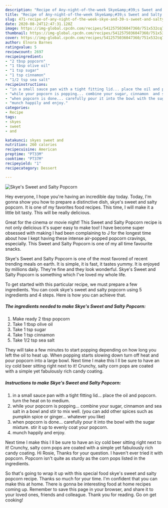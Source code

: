 ```yaml
---
description: "Recipe of Any-night-of-the-week Skye&amp;#39;s Sweet and Salty Popcorn"
title: "Recipe of Any-night-of-the-week Skye&amp;#39;s Sweet and Salty Popcorn"
slug: 471-recipe-of-any-night-of-the-week-skye-and-39-s-sweet-and-salty-popcorn
date: 2020-08-24T12:47:31.128Z
image: https://img-global.cpcdn.com/recipes/5412575036047360/751x532cq70/skyes-sweet-and-salty-popcorn-recipe-main-photo.jpg
thumbnail: https://img-global.cpcdn.com/recipes/5412575036047360/751x532cq70/skyes-sweet-and-salty-popcorn-recipe-main-photo.jpg
cover: https://img-global.cpcdn.com/recipes/5412575036047360/751x532cq70/skyes-sweet-and-salty-popcorn-recipe-main-photo.jpg
author: Elnora Barnes
ratingvalue: 5
reviewcount: 2697
recipeingredient:
- "2 tbsp popcorn"
- "1 tbsp olive oil"
- "1 tsp sugar"
- "1 tsp cinnamon"
- "1/2 tsp sea salt"
recipeinstructions:
- "in a small sauce pan with a tight fitting lid... place the oil and popcorn.  turn the heat on to medium."
- "while your popcorn is popping... combine your sugar, cinnamon  and sea salt in a bowl and stir to mix well. (you can add other spices such as pumpkin spice or ginger... whatever you like)"
- "when popcorn is done... carefully pour it into the bowl with the sugar mixture. stir it up to evenly coat your popcorn."
- "munch happily and enjoy."
categories:
- Recipe
tags:
- skyes
- sweet
- and

katakunci: skyes sweet and 
nutrition: 260 calories
recipecuisine: American
preptime: "PT33M"
cooktime: "PT37M"
recipeyield: "1"
recipecategory: Dessert

---
```



![Skye&#39;s Sweet and Salty Popcorn](https://img-global.cpcdn.com/recipes/5412575036047360/751x532cq70/skyes-sweet-and-salty-popcorn-recipe-main-photo.jpg)

Hey everyone, I hope you're having an incredible day today. Today, I'm gonna show you how to prepare a distinctive dish, skye&#39;s sweet and salty popcorn. It is one of my favorites food recipes. This time, I will make it a little bit tasty. This will be really delicious.

Great for the cinema or movie night! This Sweet and Salty Popcorn recipe is not only delicious it&#39;s super easy to make too! I have become super obsessed with making I had been complaining to J for the longest time about how I kept having these intense air-popped popcorn cravings, especially. This Sweet and Salty Popcorn is one of my all time favourite snacks.

Skye&#39;s Sweet and Salty Popcorn is one of the most favored of recent trending meals on earth. It is simple, it is fast, it tastes yummy. It is enjoyed by millions daily. They're fine and they look wonderful. Skye&#39;s Sweet and Salty Popcorn is something which I've loved my whole life.


To get started with this particular recipe, we must prepare a few ingredients. You can cook skye&#39;s sweet and salty popcorn using 5 ingredients and 4 steps. Here is how you can achieve that.

<!--inarticleads1-->

##### The ingredients needed to make Skye&#39;s Sweet and Salty Popcorn:

1. Make ready 2 tbsp popcorn
1. Take 1 tbsp olive oil
1. Take 1 tsp sugar
1. Take 1 tsp cinnamon
1. Take 1/2 tsp sea salt


They will take a few minutes to start popping depending on how long you left the oil to heat up. When popping starts slowing down turn off heat and pour popcorn into a large bowl. Next time I make this I ll be sure to have an icy cold beer sitting right next to it! Crunchy, salty corn pops are coated with a simple yet fabulously rich candy coating. 

<!--inarticleads2-->

##### Instructions to make Skye&#39;s Sweet and Salty Popcorn:

1. in a small sauce pan with a tight fitting lid... place the oil and popcorn.  turn the heat on to medium.
1. while your popcorn is popping... combine your sugar, cinnamon  and sea salt in a bowl and stir to mix well. (you can add other spices such as pumpkin spice or ginger... whatever you like)
1. when popcorn is done... carefully pour it into the bowl with the sugar mixture. stir it up to evenly coat your popcorn.
1. munch happily and enjoy.


Next time I make this I ll be sure to have an icy cold beer sitting right next to it! Crunchy, salty corn pops are coated with a simple yet fabulously rich candy coating. Hi Rosie, Thanks for your question. I haven&#39;t ever tried it with popcorn. Popcorn isn&#39;t quite as sturdy as the corn pops listed in the ingredients. 

So that's going to wrap it up with this special food skye&#39;s sweet and salty popcorn recipe. Thanks so much for your time. I'm confident that you can make this at home. There is gonna be interesting food at home recipes coming up. Remember to save this page in your browser, and share it to your loved ones, friends and colleague. Thank you for reading. Go on get cooking!
